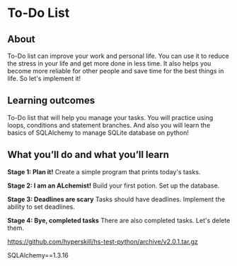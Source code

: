 # To-Do List
## About
To-Do list can improve your work and personal life. You can use it to reduce the stress in your life and get more done in less time. It also helps you become more reliable for other people and save time for the best things in life. So let's implement it!

## Learning outcomes
To-Do list that will help you manage your tasks. You will practice using loops, conditions and statement branches. And also you will learn the basics of SQLAlchemy to manage SQLite database on python!

## What you’ll do and what you’ll learn
**Stage 1: Plan it!**
  Create a simple program that prints today's tasks.

**Stage 2: I am an ALchemist!**
  Build your first potion. Set up the database.

**Stage 3: Deadlines are scary**
  Tasks should have deadlines. Implement the ability to set deadlines.

**Stage 4: Bye, completed tasks**
  There are also completed tasks. Let's delete them.

https://github.com/hyperskill/hs-test-python/archive/v2.0.1.tar.gz

SQLAlchemy==1.3.16
